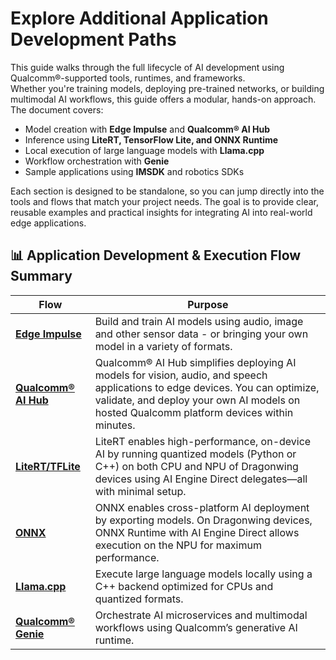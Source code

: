 # Explore Additional Application Development Paths

This guide walks through the full lifecycle of AI development using Qualcomm®-supported tools, runtimes, and frameworks.  
Whether you're training models, deploying pre-trained networks, or building multimodal AI workflows, this guide offers a modular, hands-on approach.  
The document covers:  
* Model creation with **Edge Impulse** and **Qualcomm® AI Hub**  
* Inference using **LiteRT, TensorFlow Lite, and ONNX Runtime**  
* Local execution of large language models with **Llama.cpp**  
* Workflow orchestration with **Genie**  
* Sample applications using **IMSDK** and robotics SDKs 

Each section is designed to be standalone, so you can jump directly into the tools and flows that match your project needs. The goal is to provide clear, reusable examples and practical insights for integrating AI into real-world edge applications.

## 📊 Application Development & Execution Flow Summary

|Flow               |Purpose                                                                                               |
|-------------------|------------------------------------------------------------------------------------------------------|
|[**Edge Impulse**](https://hongyang-rp.github.io/rubikpi-ubuntu-user-manual-test-en.github.io/docs/Document%20Home/Application%20Development%20and%20Execution%20Guide/Building%20AI%20Models/edge_impulse#train-an-ai-model)     |Build and train AI models using audio, image and other sensor data - or bringing your own model in a variety of formats.                       |
|[**Qualcomm® AI Hub**](https://hongyang-rp.github.io/rubikpi-ubuntu-user-manual-test-en.github.io/docs/Document%20Home/Application%20Development%20and%20Execution%20Guide/Building%20AI%20Models/qualcomm_ai_hub#finding-supported-models) |Qualcomm® AI Hub simplifies deploying AI models for vision, audio, and speech applications to edge devices. You can optimize, validate, and deploy your own AI models on hosted Qualcomm platform devices within minutes.|
|[**LiteRT/TFLite**](https://hongyang-rp.github.io/rubikpi-ubuntu-user-manual-test-en.github.io/docs/Document%20Home/Application%20Development%20and%20Execution%20Guide/Framework-Driven%20AI%20Sample%20Execution/litert_tflite#quantizing-models)    |LiteRT enables high-performance, on-device AI by running quantized models (Python or C++) on both CPU and NPU of Dragonwing devices using AI Engine Direct delegates—all with minimal setup.| 
|[**ONNX**](https://hongyang-rp.github.io/rubikpi-ubuntu-user-manual-test-en.github.io/docs/Document%20Home/Application%20Development%20and%20Execution%20Guide/Framework-Driven%20AI%20Sample%20Execution/onnx#onnxruntime-wheel-with-ai-engine-direct)             |ONNX enables cross-platform AI deployment by exporting models. On Dragonwing devices, ONNX Runtime with AI Engine Direct allows execution on the NPU for maximum performance.| 
|[**Llama.cpp**](https://hongyang-rp.github.io/rubikpi-ubuntu-user-manual-test-en.github.io/docs/Document%20Home/Application%20Development%20and%20Execution%20Guide/Framework-Driven%20AI%20Sample%20Execution/llama_cpp#builing-llamacpp)        | Execute large language models locally using a C++ backend optimized for CPUs and quantized formats.  |
|[**Qualcomm® Genie**](https://hongyang-rp.github.io/rubikpi-ubuntu-user-manual-test-en.github.io/docs/Document%20Home/Application%20Development%20and%20Execution%20Guide/Framework-Driven%20AI%20Sample%20Execution/genie#installing-ai-runtime-sdk---community-edition)             | Orchestrate AI microservices and multimodal workflows using Qualcomm’s generative AI runtime.        |
